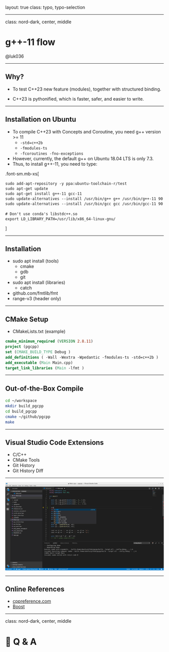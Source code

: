 layout: true
class: typo, typo-selection

---

class: nord-dark, center, middle

# g++-11 flow

@luk036

---

## Why?

- To test C++23 new feature (modules), together with structured binding.

- C++23 is pythonified, which is faster, safer, and easier to write.

---

## Installation on Ubuntu

- To compile C++23 with Concepts and Coroutine, you need g++ version >= 11
  - `-std=c++2b`
  - `-fmodules-ts`
  - `-fcoroutines -fno-exceptions`
- However, currently, the default g++ on Ubuntu 18.04 LTS is only 7.3.
- Thus, to install g++-11, you need to type:

.font-sm.mb-xs[

```terminal
sudo add-apt-repository -y ppa:ubuntu-toolchain-r/test
sudo apt-get update
sudo apt-get install g++-11 gcc-11
sudo update-alternatives --install /usr/bin/g++ g++ /usr/bin/g++-11 90
sudo update-alternatives --install /usr/bin/gcc gcc /usr/bin/gcc-11 90

# Don't use conda's libstdc++.so
export LD_LIBRARY_PATH=/usr/lib/x86_64-linux-gnu/
```

]

---

## Installation

- sudo apt install (tools)
  - cmake
  - gdb
  - git
- sudo apt install (libraries)
  - catch
- github.com/fmtlib/fmt
- range-v3 (header only)

---

## CMake Setup

- CMakeLists.txt (example)

```cmake
cmake_minimum_required (VERSION 2.8.11)
project (pgcpp)
set (CMAKE_BUILD_TYPE Debug )
add_definitions ( -Wall -Wextra -Wpedantic -fmodules-ts -std=c++2b )
add_executable (Main Main.cpp)
target_link_libraries (Main -lfmt )
```

---

## Out-of-the-Box Compile

```bash
cd ~/workspace
mkdir build_pgcpp
cd build_pgcpp
cmake ~/github/pgcpp
make
```

---

## Visual Studio Code Extensions

- C/C++
- CMake Tools
- Git History
- Git History Diff

---

![img](scrot2_gcc.png)

---

## Online References

- [cppreference.com](http://en.cppreference.com/w/)
- [Boost](http://www.boost.org)

---

class: nord-dark, center, middle

# 🙋 Q & A
